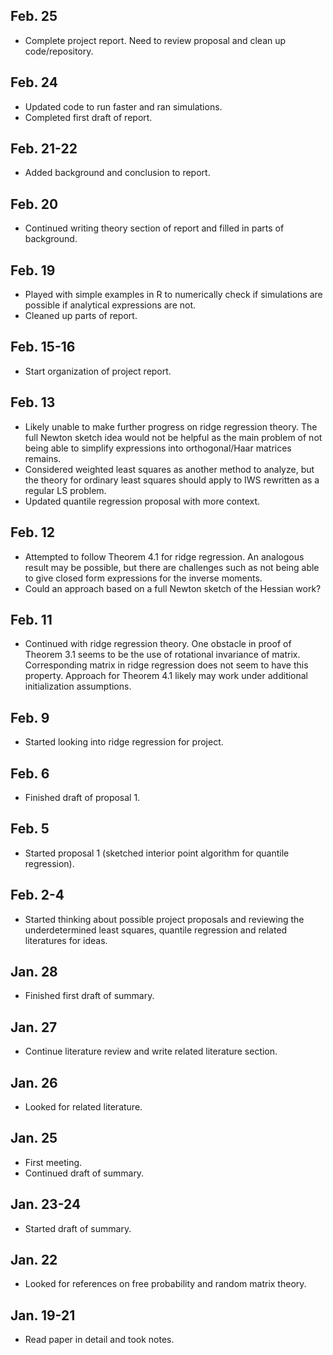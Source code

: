 ## Feb. 25

* Complete project report. Need to review proposal and clean up code/repository.

## Feb. 24

* Updated code to run faster and ran simulations.
* Completed first draft of report.

## Feb. 21-22

* Added background and conclusion to report.

## Feb. 20

* Continued writing theory section of report and filled in parts of background.

## Feb. 19

* Played with simple examples in R to numerically check if simulations are possible if analytical expressions are not.
* Cleaned up parts of report.

## Feb. 15-16

* Start organization of project report.

## Feb. 13

* Likely unable to make further progress on ridge regression theory. The full Newton sketch idea would not be helpful as the main problem of not being able to simplify expressions into orthogonal/Haar matrices remains.
* Considered weighted least squares as another method to analyze, but the theory for ordinary least squares should apply to IWS rewritten as a regular LS problem.
* Updated quantile regression proposal with more context.

## Feb. 12

* Attempted to follow Theorem 4.1 for ridge regression. An analogous result may be possible, but there are challenges such as not being able to give closed form expressions for the inverse moments.
* Could an approach based on a full Newton sketch of the Hessian work?

## Feb. 11

* Continued with ridge regression theory. One obstacle in proof of Theorem 3.1 seems to be the use of rotational invariance of matrix. Corresponding matrix in ridge regression does not seem to have this property. Approach for Theorem 4.1 likely may work under additional initialization assumptions.

## Feb. 9

* Started looking into ridge regression for project.

## Feb. 6

* Finished draft of proposal 1.

## Feb. 5

* Started proposal 1 (sketched interior point algorithm for quantile regression).

## Feb. 2-4

* Started thinking about possible project proposals and reviewing the underdetermined least squares, quantile regression and related literatures for ideas.

## Jan. 28

* Finished first draft of summary.

## Jan. 27

* Continue literature review and write related literature section.

## Jan. 26

* Looked for related literature.

## Jan. 25

* First meeting.
* Continued draft of summary.

## Jan. 23-24

* Started draft of summary.

## Jan. 22

* Looked for references on free probability and random matrix theory.

## Jan. 19-21

* Read paper in detail and took notes.